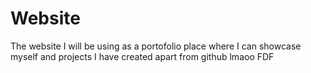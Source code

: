 # Website
The website I will be using as a portofolio place where I can showcase myself and projects I have created apart from github 
lmaoo FDF